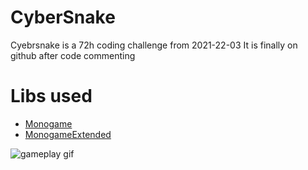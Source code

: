 # CyberSnake

Cyebrsnake is a 72h coding challenge from 2021-22-03
It is finally on github after code commenting 

# Libs used
* [Monogame](https://github.com/MonoGame/MonoGame)
* [MonogameExtended](https://github.com/craftworkgames/MonoGame.Extended)

![gameplay gif](https://raw.githubusercontent.com/OptimusVenatus/CyberSnake/master/redame-media/game.gif)